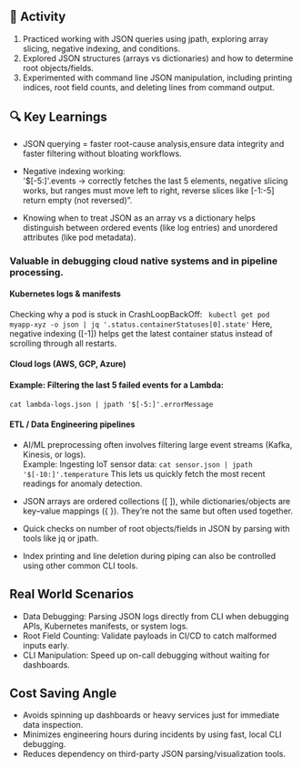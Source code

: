 
## 🔧 Activity
1. Practiced working with JSON queries using jpath, exploring array slicing, negative indexing, and conditions.
2. Explored JSON structures (arrays vs dictionaries) and how to determine root objects/fields.
3. Experimented with command line JSON manipulation, including printing indices, root field counts, and deleting lines from command output.

## 🔍 Key Learnings
- JSON querying = faster root-cause analysis,ensure data integrity and faster filtering without bloating workflows.

- Negative indexing working:  
'$[-5:]'.events → correctly fetches the last 5 elements,
negative slicing works, but ranges must move left to right, reverse slices like [-1:-5] return empty (not reversed)”.
- Knowing when to treat JSON as an array vs a dictionary helps distinguish between ordered events (like log entries) and unordered attributes (like pod metadata).  

### Valuable in debugging cloud native systems and in pipeline processing.
#### Kubernetes logs & manifests
Checking why a pod is stuck in CrashLoopBackOff:
`` kubectl get pod myapp-xyz -o json | jq '.status.containerStatuses[0].state'``
Here, negative indexing ([-1]) helps get the latest container status instead of scrolling through all restarts.

#### Cloud logs (AWS, GCP, Azure)
#### Example: Filtering the last 5 failed events for a Lambda:
```cat lambda-logs.json | jpath '$[-5:]'.errorMessage```

#### ETL / Data Engineering pipelines
- AI/ML preprocessing often involves filtering large event streams (Kafka, Kinesis, or logs).  
Example: Ingesting IoT sensor data:
``cat sensor.json | jpath '$[-10:]'.temperature``
This lets us quickly fetch the most recent readings for anomaly detection.

- JSON arrays are ordered collections ([ ]), while dictionaries/objects are key–value mappings ({ }). They’re not the same but often used together.

- Quick checks on number of root objects/fields in JSON by parsing with tools like jq or jpath.

- Index printing and line deletion during piping can also be controlled using other common CLI tools.

## Real World Scenarios
- Data Debugging: Parsing JSON logs directly from CLI when debugging APIs, Kubernetes manifests, or system logs.
- Root Field Counting: Validate payloads in CI/CD to catch malformed inputs early.
- CLI Manipulation: Speed up on-call debugging without waiting for dashboards.

## Cost Saving Angle
- Avoids spinning up dashboards or heavy services just for immediate data inspection.
- Minimizes engineering hours during incidents by using fast, local CLI debugging.
- Reduces dependency on third-party JSON parsing/visualization tools.
